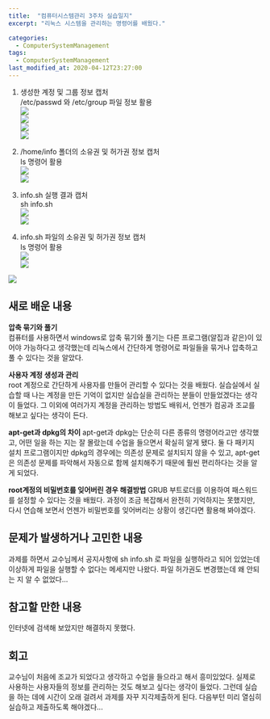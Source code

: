 ```yaml
---
title:  "컴퓨터시스템관리 3주차 실습일지"
excerpt: "리눅스 시스템을 관리하는 명령어를 배웠다."

categories:
  - ComputerSystemManagement
tags:
  - ComputerSystemManagement
last_modified_at: 2020-04-12T23:27:00
---
```

1) 생성한 계정 및 그룹 정보 캡처  
/etc/passwd 와 /etc/group 파일 정보 활용  
![](https://salmon99.github.io/assets/images/4week/1.png)  
![](https://salmon99.github.io/assets/images/4week/2.png)  
![](https://salmon99.github.io/assets/images/4week/3.png)  
![](https://salmon99.github.io/assets/images/4week/4.png)
  
2) /home/info 폴더의 소유권 및 허가권 정보 캡처  
ls 명령어 활용  
![](https://salmon99.github.io/assets/images/4week/5.png)  
![](https://salmon99.github.io/assets/images/4week/6.png)  
  
3) info.sh 실행 결과 캡처  
sh info.sh  
![](https://salmon99.github.io/assets/images/4week/8.png)  
![](https://salmon99.github.io/assets/images/4week/7.png)  
  
4) info.sh 파일의 소유권 및 허가권 정보 캡처  
ls 명령어 활용  
![](https://salmon99.github.io/assets/images/4week/9.png)  
![](https://salmon99.github.io/assets/images/4week/10.png)  
  
![](https://salmon99.github.io/assets/images/4week/1.png)  

## 새로 배운 내용  
**압축 묶기와 풀기**  
컴퓨터를 사용하면서 windows로 압축 묶기와 풀기는 다른 프로그램(알집과 같은)이 있어야 가능하다고 생각했는데 리눅스에서 간단하게 명령어로 파일들을 묶거나 압축하고 풀 수 있다는 것을 알았다.  
  
**사용자 계정 생성과 관리**  
root 계정으로 간단하게 사용자를 만들어 관리할 수 있다는 것을 배웠다. 실습실에서 실습할 때 나는 계정을 만든 기억이 없지만 실습실을 관리하는 분들이 만들었겠다는 생각이 들었다. 
그 이외에 여러가지 계정을 관리하는 방법도 배워서, 언젠가 컴공과 조교를 해보고 싶다는 생각이 든다.  
  
**apt-get과 dpkg의 차이**
apt-get과 dpkg는 단순히 다른 종류의 명령어라고만 생각했고, 어떤 일을 하는 지는 잘 몰랐는데 수업을 들으면서 확실히 알게 됐다. 둘 다 패키지 설치 프로그램이지만 dpkg의 경우에는 의존성 문제로 설치되지 않을 수 있고, apt-get은 의존성 문제를 파악해서 자동으로 함께 설치해주기 때문에 훨씬 편리하다는 것을 알게 되었다.
  
**root계정의 비밀번호를 잊어버린 경우 해결방법**
GRUB 부트로더를 이용하여 패스워드를 설정할 수 있다는 것을 배웠다. 과정이 조금 복잡해서 완전히 기억하지는 못했지만, 다시 연습해 보면서 언젠가 비밀번호를 잊어버리는 상황이 생긴다면 활용해 봐야겠다.
  
## 문제가 발생하거나 고민한 내용  
과제를 하면서 교수님께서 공지사항에 sh info.sh 로 파일을 실행하라고 되어 있었는데 이상하게 파일을 실행할 수 없다는 메세지만 나왔다. 파일 허가권도 변경했는데 왜 안되는 지 알 수 없었다...   
  
## 참고할 만한 내용  
인터넷에 검색해 보았지만 해결하지 못했다.
  
## 회고    
교수님이 처음에 조교가 되었다고 생각하고 수업을 들으라고 해서 흥미있었다. 실제로 사용하는 사용자들의 정보를 관리하는 것도 해보고 싶다는 생각이 들었다. 그런데 실습을 하는 데에 시간이 오래 걸려서 과제를 자꾸 지각제출하게 된다. 다음부턴 미리 열심히 실습하고 제출하도록 해야겠다... 